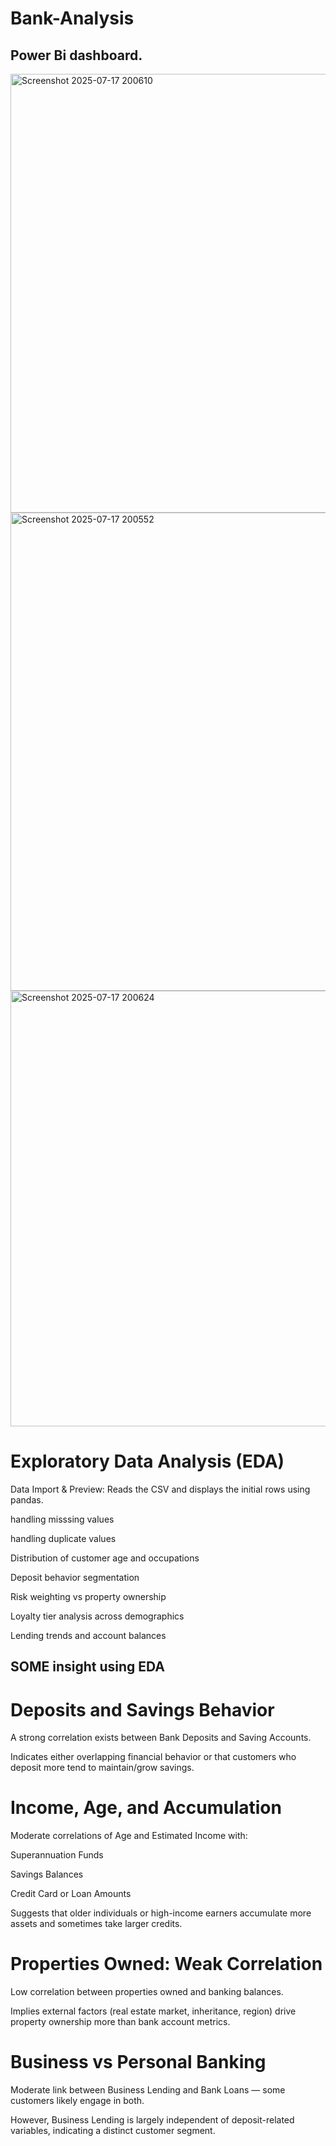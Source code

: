 # Bank-Analysis
## Power Bi dashboard.


<img width="1307" height="702" alt="Screenshot 2025-07-17 200610" src="https://github.com/user-attachments/assets/5c98f6b5-f72a-43ce-b06c-22af381c5b32" />
<img width="1356" height="765" alt="Screenshot 2025-07-17 200552" src="https://github.com/user-attachments/assets/301726f0-aea7-4c0e-83f5-322bfa5a330b" />
<img width="1292" height="697" alt="Screenshot 2025-07-17 200624" src="https://github.com/user-attachments/assets/1c3521ee-2945-48f5-8e7d-b95e7365e613" />


# Exploratory Data Analysis (EDA)

Data Import & Preview: Reads the CSV and displays the initial rows using pandas.

handling misssing values

handling duplicate values

Distribution of customer age and occupations

Deposit behavior segmentation

Risk weighting vs property ownership

Loyalty tier analysis across demographics

Lending trends and account balances

## SOME insight using EDA

# Deposits and Savings Behavior
A strong correlation exists between Bank Deposits and Saving Accounts.

Indicates either overlapping financial behavior or that customers who deposit more tend to maintain/grow savings.

# Income, Age, and Accumulation
Moderate correlations of Age and Estimated Income with:

Superannuation Funds

Savings Balances

Credit Card or Loan Amounts

Suggests that older individuals or high-income earners accumulate more assets and sometimes take larger credits.

# Properties Owned: Weak Correlation
Low correlation between properties owned and banking balances.

Implies external factors (real estate market, inheritance, region) drive property ownership more than bank account metrics.

# Business vs Personal Banking
Moderate link between Business Lending and Bank Loans — some customers likely engage in both.

However, Business Lending is largely independent of deposit-related variables, indicating a distinct customer segment.




